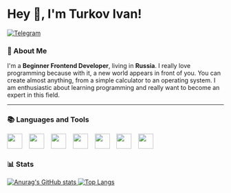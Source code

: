 # Hey 👋, I'm Turkov Ivan!

<a href="https://t.me/Qutie_Demure" width="24px" target="_blank"><img src="https://user-images.githubusercontent.com/49933115/139837223-bf23d3a9-4638-4e17-994a-ac8678d5f517.png" alt="Telegram"></a>

### 📝 About Me

I'm a **Beginner Frontend Developer**, living in **Russia**. I really love programming because with it, a new world appears in front of you. You can create almost anything, from a simple calculator to an operating system. I am enthusiastic about learning programming and really want to become an expert in this field.

---

### 📚 Languages and Tools 

<div>
  <img height="35" src="https://cdn.jsdelivr.net/gh/devicons/devicon@latest/icons/javascript/javascript-original.svg" />
  <img width="8" />
  <img height="35" src="https://cdn.jsdelivr.net/gh/devicons/devicon@latest/icons/html5/html5-original.svg" />
  <img width="8" />
  <img height="35" src="https://cdn.jsdelivr.net/gh/devicons/devicon@latest/icons/css3/css3-original.svg" />
  <img width="8" />
  <img height="35" src="https://cdn.jsdelivr.net/gh/devicons/devicon@latest/icons/sass/sass-original.svg" />
  <img width="8" />
  <img height="35" src="https://cdn.jsdelivr.net/gh/devicons/devicon@latest/icons/git/git-original.svg" />
  <img width="8" />
  <img height="35" src="https://cdn.jsdelivr.net/gh/devicons/devicon@latest/icons/vscode/vscode-original.svg" />
  <img width="8" />
  <img height="35" src="https://cdn.jsdelivr.net/gh/devicons/devicon@latest/icons/github/github-original.svg" />
</div>

### 📊 Stats

[![Anurag's GitHub stats](https://github-readme-stats.vercel.app/api?username=cater98&show_icons=true&theme=tokyonight)
](https://github.com/cater98/github-readme-stats&show_icons=true&theme=tokyonight)
[![Top Langs](https://github-readme-stats.vercel.app/api/top-langs/?username=cater98&layout=compact&theme=tokyonight)](https://github.com/cater98/github-readme-stats&layout=compact&theme=tokyonight)

